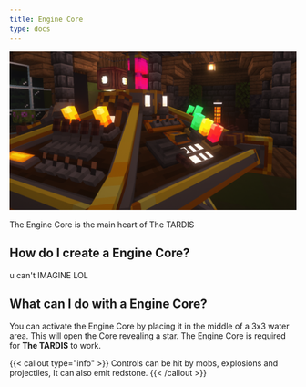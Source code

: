 ```yaml
---
title: Engine Core
type: docs
---
```


![Image of Console Generator](images/console.png)

The Engine Core is the main heart of The TARDIS

## How do I create a Engine Core?

u can't IMAGINE LOL

## What can I do with a Engine Core?
You can activate the Engine Core by placing it in the middle of a 3x3 water area. This will open the Core revealing a star. The Engine Core is required for **The TARDIS** to work.

{{< callout type="info" >}}
  Controls can be hit by mobs, explosions and projectiles, It can also emit redstone.
{{< /callout >}}